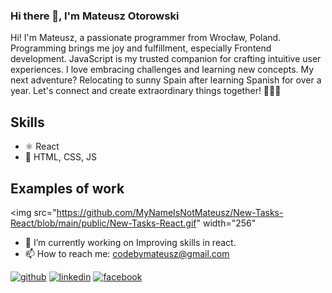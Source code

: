 ### Hi there 👋, I'm Mateusz Otorowski
Hi! I'm Mateusz, a passionate programmer from Wrocław, Poland. Programming brings me joy and fulfillment, especially Frontend development. JavaScript is my trusted companion for crafting intuitive user experiences. I love embracing challenges and learning new concepts. My next adventure? Relocating to sunny Spain after learning Spanish for over a year. Let's connect and create extraordinary things together! 🌟🤝🚀

## Skills

* ⚛️ React
* 📱 HTML, CSS, JS

## Examples of work

<img src="https://github.com/MyNameIsNotMateusz/New-Tasks-React/blob/main/public/New-Tasks-React.gif" width="256"

- 🔭 I’m currently working on Improving skills in react. 
- 📫 How to reach me: codebymateusz@gmail.com 


[<img src='https://cdn.jsdelivr.net/npm/simple-icons@3.0.1/icons/github.svg' alt='github' height='40'>](https://github.com/https://github.com/MyNameIsNotMateusz/)  [<img src='https://cdn.jsdelivr.net/npm/simple-icons@3.0.1/icons/linkedin.svg' alt='linkedin' height='40'>](https://www.linkedin.com/in/https://www.linkedin.com/in/mateusz-otorowski-28721b278//)  [<img src='https://cdn.jsdelivr.net/npm/simple-icons@3.0.1/icons/facebook.svg' alt='facebook' height='40'>](https://www.facebook.com/https://www.facebook.com/mateusz.otorowski/)  

